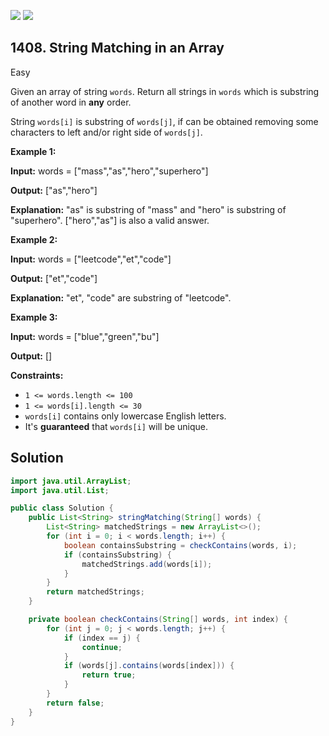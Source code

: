 [![](https://img.shields.io/github/stars/javadev/LeetCode-in-Java?label=Stars&style=flat-square)](https://github.com/javadev/LeetCode-in-Java)
[![](https://img.shields.io/github/forks/javadev/LeetCode-in-Java?label=Fork%20me%20on%20GitHub%20&style=flat-square)](https://github.com/javadev/LeetCode-in-Java/fork)

## 1408\. String Matching in an Array

Easy

Given an array of string `words`. Return all strings in `words` which is substring of another word in **any** order.

String `words[i]` is substring of `words[j]`, if can be obtained removing some characters to left and/or right side of `words[j]`.

**Example 1:**

**Input:** words = ["mass","as","hero","superhero"]

**Output:** ["as","hero"]

**Explanation:** "as" is substring of "mass" and "hero" is substring of "superhero". ["hero","as"] is also a valid answer.

**Example 2:**

**Input:** words = ["leetcode","et","code"]

**Output:** ["et","code"]

**Explanation:** "et", "code" are substring of "leetcode".

**Example 3:**

**Input:** words = ["blue","green","bu"]

**Output:** []

**Constraints:**

*   `1 <= words.length <= 100`
*   `1 <= words[i].length <= 30`
*   `words[i]` contains only lowercase English letters.
*   It's **guaranteed** that `words[i]` will be unique.

## Solution

```java
import java.util.ArrayList;
import java.util.List;

public class Solution {
    public List<String> stringMatching(String[] words) {
        List<String> matchedStrings = new ArrayList<>();
        for (int i = 0; i < words.length; i++) {
            boolean containsSubstring = checkContains(words, i);
            if (containsSubstring) {
                matchedStrings.add(words[i]);
            }
        }
        return matchedStrings;
    }

    private boolean checkContains(String[] words, int index) {
        for (int j = 0; j < words.length; j++) {
            if (index == j) {
                continue;
            }
            if (words[j].contains(words[index])) {
                return true;
            }
        }
        return false;
    }
}
```